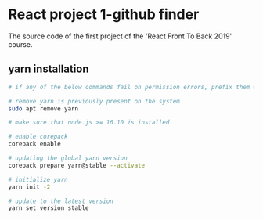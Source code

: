 # React project 1-github finder

The source code of the first project of the 'React Front To Back 2019' course.

## yarn installation

```bash
# if any of the below commands fail on permission errors, prefix them with sudo

# remove yarn is previously present on the system
sudo apt remove yarn

# make sure that node.js >= 16.10 is installed

# enable corepack
corepack enable

# updating the global yarn version
corepack prepare yarn@stable --activate

# initialize yarn
yarn init -2

# update to the latest version
yarn set version stable
```
